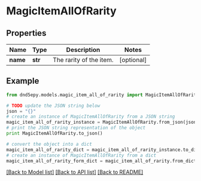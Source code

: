 # MagicItemAllOfRarity


## Properties
Name | Type | Description | Notes
------------ | ------------- | ------------- | -------------
**name** | **str** | The rarity of the item. | [optional] 

## Example

```python
from dnd5epy.models.magic_item_all_of_rarity import MagicItemAllOfRarity

# TODO update the JSON string below
json = "{}"
# create an instance of MagicItemAllOfRarity from a JSON string
magic_item_all_of_rarity_instance = MagicItemAllOfRarity.from_json(json)
# print the JSON string representation of the object
print MagicItemAllOfRarity.to_json()

# convert the object into a dict
magic_item_all_of_rarity_dict = magic_item_all_of_rarity_instance.to_dict()
# create an instance of MagicItemAllOfRarity from a dict
magic_item_all_of_rarity_form_dict = magic_item_all_of_rarity.from_dict(magic_item_all_of_rarity_dict)
```
[[Back to Model list]](../README.md#documentation-for-models) [[Back to API list]](../README.md#documentation-for-api-endpoints) [[Back to README]](../README.md)


